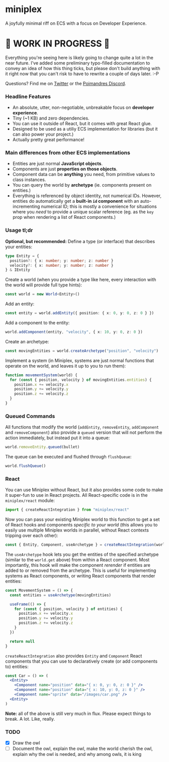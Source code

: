 # miniplex

A joyfully minimal riff on ECS with a focus on Developer Experience.

# 🚨 WORK IN PROGRESS 🚨

Everything you're seeing here is likely going to change quite a lot in the near future. I've added some preliminary typo-filled documentation to convey an idea of how this thing ticks, but please don't build anything with it right now that you can't risk to have to rewrite a couple of days later. :-P

Questions? Find me on [Twitter](https://twitter.com/hmans) or the [Poimandres Discord](https://discord.gg/aAYjm2p7c7).

### Headline Features

- An absolute, utter, non-negotiable, unbreakable focus on **developer experience**.
- Tiny (~1 KB) and zero dependencies.
- You can use it outside of React, but it comes with great React glue.
- Designed to be used as a utiliy ECS implementation for libraries (but it can also power your project.)
- Actually pretty great performance!

### Main differences from other ECS implementations

- Entities are just normal **JavaScript objects**.
- Components are just **properties on those objects**.
- Component data can be **anything** you need, from primitive values to class instances.
- You can query the world by **archetype** (ie. components present on entities.)
- Everything is referenced by object identity, not numerical IDs. However, entities do automatically get a **built-in `id` component** with an auto-incrementing numerical ID; this is mostly a convenience for situations where you _need_ to provide a unique scalar reference (eg. as the `key` prop when rendering a list of React components.)

### Usage tl;dr

**Optional, but recommended:** Define a type (or interface) that describes your entities:

```ts
type Entity = {
  position?: { x: number; y: number; z: number }
  velocity?: { x: number; y: number; z: number }
} & IEntity
```

Create a world (when you provide a type like here, every interaction with the world will provide full type hints):

```ts
const world = new World<Entity>()
```

Add an entity:

```ts
const entity = world.addEntity({ position: { x: 0, y: 0, z: 0 } })
```

Add a component to the entity:

```ts
world.addComponent(entity, "velocity", { x: 10, y: 0, z: 0 })
```

Create an archetype:

```ts
const movingEntities = world.createArchetype("position", "velocity")
```

Implement a system (in Miniplex, systems are just normal functions that operate on the world, and leaves it up to you to run them):

```ts
function movementSystem(world) {
  for (const { position, velocity } of movingEntities.entities) {
    position.x += velocity.x
    position.y += velocity.y
    position.z += velocity.z
  }
}
```

### Queued Commands

All functions that modify the world (`addEntity`, `removeEntity`, `addComponent` and `removeComponent`) also provide a `queued` version that will not perform the action immediately, but instead put it into a queue:

```ts
world.removeEntity.queued(bullet)
```

The queue can be executed and flushed through `flushQueue`:

```ts
world.flushQueue()
```

### React

You can use Miniplex without React, but it also provides some code to make it super-fun to use in React projects. All React-specific code is in the `miniplex/react` module:

```ts
import { createReactIntegration } from "miniplex/react"
```

Now you can pass your existing Miniplex world to this function to get a set of React hooks and components _specific to your world_ (this allows you to easily use multiple Miniplex worlds in parallel, without React contexts tripping over each other):

```ts
const { Entity, Component, useArchetype } = createReactIntegration(world)
```

The `useArchetype` hook lets you get the entities of the specified archetype (similar to the `world.get` above) from within a React component. Most importantly, this hook will make the component _rerender_ if entities are added to or removed from the archetype. This is useful for implementing systems as React components, or writing React components that render entities:

```ts
const MovementSystem = () => {
  const entities = useArchetype(movingEntities)

  useFrame(() => {
    for (const { position, velocity } of entities) {
      position.x += velocity.x
      position.y += velocity.y
      position.z += velocity.z
    }
  })

  return null
}
```

`createReactIntegration` also provides `Entity` and `Component` React components that you can use to declaratively create (or add components to) entities:

```jsx
const Car = () => (
  <Entity>
    <Component name="position" data="{ x: 0, y: 0, z: 0 }" />
    <Component name="position" data="{ x: 10, y: 0, z: 0 }" />
    <Component name="sprite" data="/images/car.png" />
  <Entity>
)
```

**Note:** all of the above is still very much in flux. Please expect things to break. A lot. Like, really.

### TODO

- [x] Draw the owl
- [ ] Document the owl, explain the owl, make the world cherish the owl, explain why the owl is needed, and why among owls, it is king
